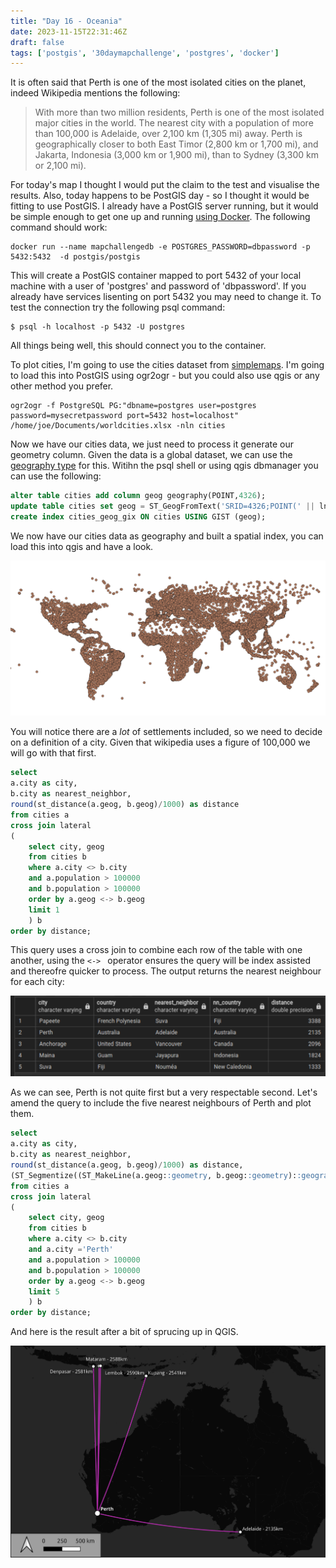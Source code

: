 ```yaml
---
title: "Day 16 - Oceania"
date: 2023-11-15T22:31:46Z
draft: false
tags: ['postgis', '30daymapchallenge', 'postgres', 'docker']
---
```


It is often said that Perth is one of the most isolated cities on the planet, indeed Wikipedia mentions the following:

> With more than two million residents, Perth is one of the most isolated major cities in the world. The nearest city with a population of more than 100,000 is Adelaide, over 2,100 km (1,305 mi) away. Perth is geographically closer to both East Timor (2,800 km or 1,700 mi), and Jakarta, Indonesia (3,000 km or 1,900 mi), than to Sydney (3,300 km or 2,100 mi).

For today's map I thought I would put the claim to the test and visualise the results. Also, today happens to be PostGIS day - so I thought it would be fitting to use PostGIS. I already have a PostGIS server running, but it would be simple enough to get one up and running [using Docker](https://registry.hub.docker.com/r/postgis/postgis/). The following command should work:

```shell
docker run --name mapchallengedb -e POSTGRES_PASSWORD=dbpassword -p 5432:5432  -d postgis/postgis
```

This will create a PostGIS container mapped to port 5432 of your local machine with a user of 'postgres' and password of 'dbpassword'. If you already have services lisenting on port 5432 you may need to change it. To test the connection try the following psql command:

```shell
$ psql -h localhost -p 5432 -U postgres
```

All things being well, this should connect you to the container. 

To plot cities, I'm going to use the cities dataset from [simplemaps](https://simplemaps.com/data/world-cities). I'm going to load this into PostGIS using ogr2ogr - but you could also use qgis or any other method you prefer.

```shell
ogr2ogr -f PostgreSQL PG:"dbname=postgres user=postgres password=mysecretpassword port=5432 host=localhost" /home/joe/Documents/worldcities.xlsx -nln cities
```
Now we have our cities data, we just need to process it generate our geometry column. Given the data is a global dataset, we can use the [geography type](https://postgis.net/documentation/faq/geometry-or-geography/) for this. Witihn the psql shell or using qgis dbmanager you can use the following:

```sql
alter table cities add column geog geography(POINT,4326);
update table cities set geog = ST_GeogFromText('SRID=4326;POINT(' || lng || ' ' || lat || ')');
create index cities_geog_gix ON cities USING GIST (geog);
```

We now have our cities data as geography and built a spatial index, you can load this into qgis and have a look. 

![Cities dataset](/30daymapchallenge2023/day16_cities.png)

You will notice there are a _lot_ of settlements included, so we need to decide on a definition of a city. Given that wikipedia uses a figure of 100,000 we will go with that first.

```sql
select 
a.city as city,
b.city as nearest_neighbor,
round(st_distance(a.geog, b.geog)/1000) as distance
from cities a
cross join lateral
(
	select city, geog
	from cities b
	where a.city <> b.city
	and a.population > 100000
	and b.population > 100000
	order by a.geog <-> b.geog
	limit 1
    ) b
order by distance;
```

This query uses a cross join to combine each row of the table with one another, using the `<-> ` operator ensures the query will be index assisted and thereofre quicker to process. The output returns the nearest neighbour for each city:

![Query results](/30daymapchallenge2023/day16_table.png)

As we can see, Perth is not quite first but a very respectable second. Let's amend the query to include the five nearest neighbours of Perth and plot them.

```sql
select 
a.city as city,
b.city as nearest_neighbor,
round(st_distance(a.geog, b.geog)/1000) as distance,
(ST_Segmentize((ST_MakeLine(a.geog::geometry, b.geog::geometry)::geography),100000)::geometry) as geog
from cities a
cross join lateral
(
	select city, geog
	from cities b
	where a.city <> b.city
	and a.city ='Perth'
	and a.population > 100000
	and b.population > 100000
	order by a.geog <-> b.geog
	limit 5
    ) b
order by distance;
```

And here is the result after a bit of sprucing up in QGIS.

![5 nearest neighbours to Perth](/30daymapchallenge2023/day16.png)